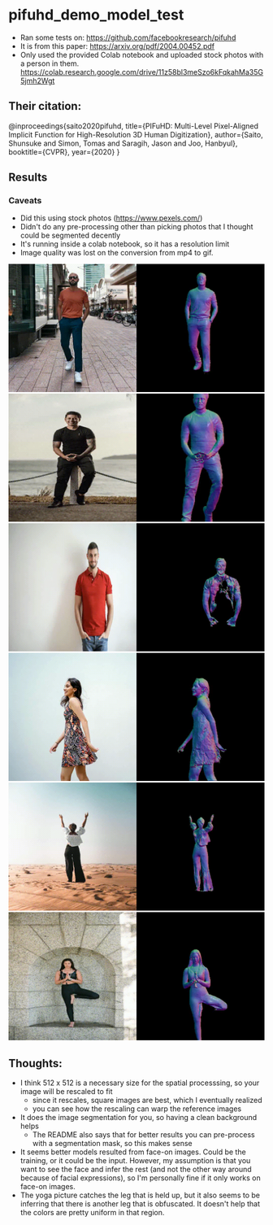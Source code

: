 # pifuhd_demo_model_test

- Ran some tests on: https://github.com/facebookresearch/pifuhd
- It is from this paper: https://arxiv.org/pdf/2004.00452.pdf
- Only used the provided Colab notebook and uploaded stock photos with a person in them. https://colab.research.google.com/drive/11z58bl3meSzo6kFqkahMa35G5jmh2Wgt

## Their citation:
@inproceedings{saito2020pifuhd,
  title={PIFuHD: Multi-Level Pixel-Aligned Implicit Function for High-Resolution 3D Human Digitization},
  author={Saito, Shunsuke and Simon, Tomas and Saragih, Jason and Joo, Hanbyul},
  booktitle={CVPR},
  year={2020}
}

## Results

### Caveats
- Did this using stock photos (https://www.pexels.com/)
- Didn't do any pre-processing other than picking photos that I thought could be segmented decently
- It's running inside a colab notebook, so it has a resolution limit
- Image quality was lost on the conversion from mp4 to gif.

![image](/walking.gif)
![image](/water.gif)
![image](/half.gif)
![image](/side.gif)
![image](/back.gif)
![image](/yoga.gif)

## Thoughts:
- I think 512 x 512 is a necessary size for the spatial processsing, so your image will be rescaled to fit
  - since it rescales, square images are best, which I eventually realized
  - you can see how the rescaling can warp the reference images
- It does the image segmentation for you, so having a clean background helps
  - The README also says that for better results you can pre-process with a segmentation mask, so this makes sense
- It seems better models resulted from face-on images. Could be the training, or it could be the input. However, my assumption is that you want to see the face and infer the rest (and not the other way around because of facial expressions), so I'm personally fine if it only works on face-on images.
- The yoga picture catches the leg that is held up, but it also seems to be inferring that there is another leg that is obfuscated. It doesn't help that the colors are pretty uniform in that region.
